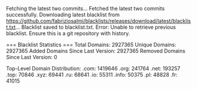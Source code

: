 Fetching the latest two commits...
Fetched the latest two commits successfully.
Downloading latest blacklist from https://github.com/fabriziosalmi/blacklists/releases/download/latest/blacklist.txt...
Blacklist saved to blacklist.txt.
Error: Unable to retrieve previous blacklist. Ensure this is a git repository with history.

=== Blacklist Statistics ===
Total Domains: 2927365
Unique Domains: 2927365
Added Domains Since Last Version: 2927365
Removed Domains Since Last Version: 0

Top-Level Domain Distribution:
  .com: 1419646
  .org: 241764
  .net: 193257
  .top: 70846
  .xyz: 69441
  .ru: 68641
  .io: 55311
  .info: 50375
  .pl: 48828
  .fr: 41015
